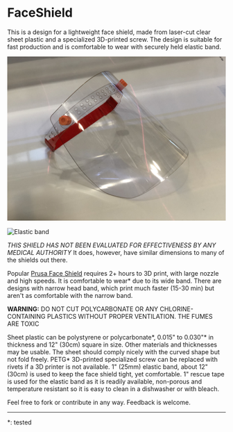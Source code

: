 # FaceShield

This is a design for a lightweight face shield, made from laser-cut clear sheet plastic and a specialized 3D-printed screw. The design is suitable for fast production and is comfortable to wear with securely held elastic band.

![Face Shield](Images/Face%20Shield.jpg)

![Elastic band](Images/Band%20hookup.jpg)

*THIS SHIELD HAS NOT BEEN EVALUATED FOR EFFECTIVENESS BY ANY MEDICAL AUTHORITY* It does, however, have similar dimensions to many of the shields out there.

Popular [Prusa Face Shield](https://www.prusa3d.com/covid19/) requires 2+ hours to 3D print, with large nozzle and high speeds. It is comfortable to wear\* due to its wide band. There are designs with narrow head band, which print much faster (15-30 min) but aren't as comfortable with the narrow band.

**WARNING:** DO NOT CUT POLYCARBONATE OR ANY CHLORINE-CONTAINING PLASTICS WITHOUT PROPER VENTILATION. THE FUMES ARE TOXIC

Sheet plastic can be polystyrene or polycarbonate\*, 0.015" to 0.030"\* in thickness and 12" (30cm) square in size. Other materials and thicknesses may be usable. The sheet should comply nicely with the curved shape but not fold freely.
PETG\* 3D-printed specialized screw can be replaced with rivets if a 3D printer is not available.
1" (25mm) elastic band, about 12" (30cm) is used to keep the face shield tight, yet comfortable.
1" rescue tape is used for the elastic band as it is readily available, non-porous and temperature resistant so it is easy to clean in a dishwasher or with bleach.

Feel free to fork or contribute in any way. Feedback is welcome.

---
\*: tested
